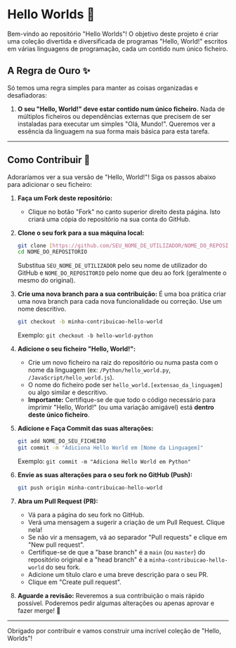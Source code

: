 # Hello Worlds 👋

Bem-vindo ao repositório "Hello Worlds"! O objetivo deste projeto é criar uma coleção divertida e diversificada de programas "Hello, World!" escritos em várias linguagens de programação, cada um contido num único ficheiro.

## A Regra de Ouro ✨

Só temos uma regra simples para manter as coisas organizadas e desafiadoras:

1.  **O seu "Hello, World!" deve estar contido num único ficheiro.** Nada de múltiplos ficheiros ou dependências externas que precisem de ser instaladas para executar um simples "Olá, Mundo!". Queremos ver a essência da linguagem na sua forma mais básica para esta tarefa.

---

## Como Contribuir 🚀

Adoraríamos ver a sua versão de "Hello, World!"! Siga os passos abaixo para adicionar o seu ficheiro:

1.  **Faça um Fork deste repositório:**
    * Clique no botão "Fork" no canto superior direito desta página. Isto criará uma cópia do repositório na sua conta do GitHub.

2.  **Clone o seu fork para a sua máquina local:**
    ```bash
    git clone [https://github.com/SEU_NOME_DE_UTILIZADOR/NOME_DO_REPOSITORIO.git](https://github.com/SEU_NOME_DE_UTILIZADOR/NOME_DO_REPOSITORIO.git)
    cd NOME_DO_REPOSITORIO
    ```
    Substitua `SEU_NOME_DE_UTILIZADOR` pelo seu nome de utilizador do GitHub e `NOME_DO_REPOSITORIO` pelo nome que deu ao fork (geralmente o mesmo do original).

3.  **Crie uma nova branch para a sua contribuição:**
    É uma boa prática criar uma nova branch para cada nova funcionalidade ou correção. Use um nome descritivo.
    ```bash
    git checkout -b minha-contribuicao-hello-world
    ```
    Exemplo: `git checkout -b hello-world-python`

4.  **Adicione o seu ficheiro "Hello, World!":**
    * Crie um novo ficheiro na raiz do repositório ou numa pasta com o nome da linguagem (ex: `/Python/hello_world.py`, `/JavaScript/hello_world.js`).
    * O nome do ficheiro pode ser `hello_world.[extensao_da_linguagem]` ou algo similar e descritivo.
    * **Importante:** Certifique-se de que todo o código necessário para imprimir "Hello, World!" (ou uma variação amigável) está **dentro deste único ficheiro**.

5.  **Adicione e Faça Commit das suas alterações:**
    ```bash
    git add NOME_DO_SEU_FICHEIRO
    git commit -m "Adiciona Hello World em [Nome da Linguagem]"
    ```
    Exemplo: `git commit -m "Adiciona Hello World em Python"`

6.  **Envie as suas alterações para o seu fork no GitHub (Push):**
    ```bash
    git push origin minha-contribuicao-hello-world
    ```

7.  **Abra um Pull Request (PR):**
    * Vá para a página do seu fork no GitHub.
    * Verá uma mensagem a sugerir a criação de um Pull Request. Clique nela!
    * Se não vir a mensagem, vá ao separador "Pull requests" e clique em "New pull request".
    * Certifique-se de que a "base branch" é a `main` (ou `master`) do repositório original e a "head branch" é a `minha-contribuicao-hello-world` do seu fork.
    * Adicione um título claro e uma breve descrição para o seu PR.
    * Clique em "Create pull request".

8.  **Aguarde a revisão:**
    Reveremos a sua contribuição o mais rápido possível. Poderemos pedir algumas alterações ou apenas aprovar e fazer merge! 🎉

---

Obrigado por contribuir e vamos construir uma incrível coleção de "Hello, Worlds"!
